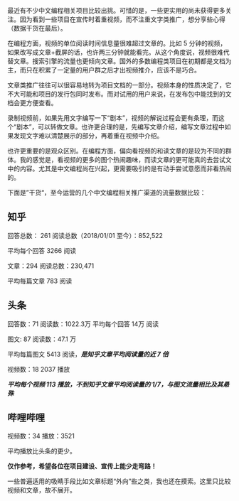 
最近有不少中文编程相关项目比较出挑。可惜的是，一些更实用的尚未获得更多关注。因为看到一些项目在宣传时着重视频，而不注重文字类推广，想分享些心得（数据干货在最后）。

在编程方面，视频的单位阅读时间信息量很难超过文章的。比如 5 分钟的视频，如果改写成文章+截屏的话，也许两三分钟就能看完。从这个角度说，视频很难代替文章。搜索引擎的流量也更倾向文章。国外的多数编程类项目在初期都是文档为主，而只在积累了一定量的用户群之后才出视频推介，应该不是巧合。

文章类推广往往可以很容易地转为项目文档的一部分。视频本身的性质决定了，它不大可能和项目的发行包同时发布。而对试用的用户来说，在发布包中能找到的文档会更方便查看。

录制视频前，如果先用文字编写一下“剧本”，视频的解说过程会更有条理，而这个“剧本”，可以转做文章。也许更合理的是，先编写文章介绍，编写文章过程中如果发现文字难以清楚展示的部分，再着重在视频中介绍。

也许更重要的是观众区别。在编程方面，偏向看视频的和读文章的是较为不同的群体。我的感觉是，看视频的更多的图个热闹趣味，而读文章的更可能真的去尝试文中的内容。尤其是中文编程尚在兴起，更需要吸引的是有动手尝试意愿而非看热闹的。

下面是”干货“，至今运营的几个中文编程相关推广渠道的流量数据比较：
## 知乎

回答总数： 261
阅读总数（2018/01/01 至今）：852,522

平均每个回答 3266 阅读

文章：294
阅读总数：230,471

平均每篇文章 783 阅读
## 头条

回答数：71
阅读数：1022.3万
平均每个回答 14万 阅读

图文: 87
阅读数：47.1 万

平均每篇图文 5413 阅读，***是知乎文章平均阅读量的近 7 倍***

视频数：18
2037 播放

***平均每个视频 113 播放，不到知乎文章平均阅读量的 1/7，与图文流量相比及其悬殊***
## 哔哩哔哩

视频数：34
播放：3521

平均播放比头条的更少。

**仅作参考，希望各位在项目建设、宣传上能少走弯路！**

一些普遍适用的吸睛手段比如文章标题“外向”些之类，我也还在摸索。这里只比较视频和文章，故不展开。